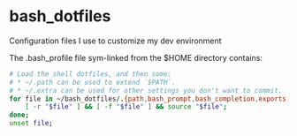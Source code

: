 # bash_dotfiles

Configuration files I use to customize my dev environment

The .bash_profile file sym-linked from the $HOME directory contains:
```bash
# Load the shell dotfiles, and then some:
# * ~/.path can be used to extend `$PATH`.
# * ~/.extra can be used for other settings you don't want to commit.
for file in ~/bash_dotfiles/.{path,bash_prompt,bash_completion,exports,aliases,functions,tools,extra}; do
	[ -r "$file" ] && [ -f "$file" ] && source "$file";
done;
unset file;
```
